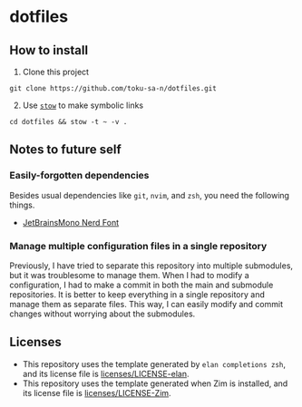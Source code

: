 # dotfiles

## How to install

1.  Clone this project

```shell
git clone https://github.com/toku-sa-n/dotfiles.git
```

2.  Use [`stow`](https://www.gnu.org/software/stow/) to make symbolic links

```shell
cd dotfiles && stow -t ~ -v .
```

## Notes to future self

### Easily-forgotten dependencies

Besides usual dependencies like `git`, `nvim`, and `zsh`, you need the following
things.

*   [JetBrainsMono Nerd Font](https://www.nerdfonts.com/font-downloads)

### Manage multiple configuration files in a single repository

Previously, I have tried to separate this repository into multiple submodules,
but it was troublesome to manage them. When I had to modify a configuration, I
had to make a commit in both the main and submodule repositories. It is better
to keep everything in a single repository and manage them as separate files.
This way, I can easily modify and commit changes without worrying about the
submodules.

## Licenses

*   This repository uses the template generated by `elan completions zsh`, and its license file is [licenses/LICENSE-elan](licenses/LICENSE-elan).
*   This repository uses the template generated when Zim is installed, and its license file is [licenses/LICENSE-Zim](licenses/LICENSE-Zim).
